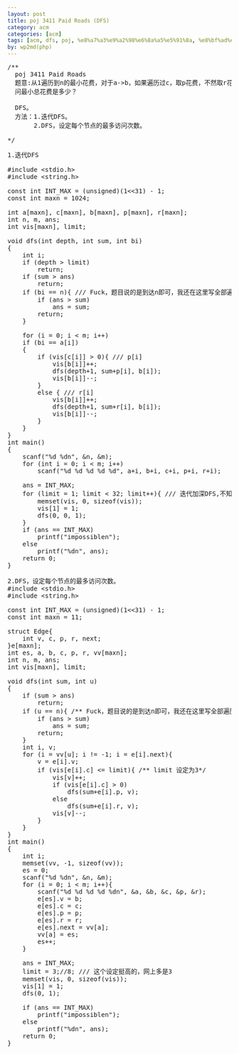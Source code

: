 ```yaml
---
layout: post
title: poj 3411 Paid Roads (DFS)
category: acm
categories: [acm]
tags: [acm, dfs, poj, %e8%a7%a3%e9%a2%98%e6%8a%a5%e5%91%8a, %e8%bf%ad%e4%bb%a3]
by: wp2md(php)
---
```


<pre>/**
  poj 3411 Paid Roads
  题意:从1遍历到n的最小花费，对于a-&gt;b，如果遍历过c，取p花费，不然取r花费。
  问最小总花费是多少？

  DFS。
  方法：1.迭代DFS。
       2.DFS，设定每个节点的最多访问次数。

*/</pre>
<!--more-->
<pre>
1.迭代DFS

#include &lt;stdio.h&gt;
#include &lt;string.h&gt;

const int INT_MAX = (unsigned)(1&lt;&lt;31) - 1;
const int maxn = 1024;

int a[maxn], c[maxn], b[maxn], p[maxn], r[maxn];
int n, m, ans;
int vis[maxn], limit;

void dfs(int depth, int sum, int bi)
{
    int i;
    if (depth &gt; limit)
        return;
    if (sum &gt; ans)
        return;
    if (bi == n){ /// Fuck，题目说的是到达n即可，我还在这里写全部遍历，英语啊
        if (ans &gt; sum)
            ans = sum;
        return;
    }

    for (i = 0; i &lt; m; i++)
    if (bi == a[i])
    {
        if (vis[c[i]] &gt; 0){ /// p[i]
            vis[b[i]]++;
            dfs(depth+1, sum+p[i], b[i]);
            vis[b[i]]--;
        }
        else { /// r[i]
            vis[b[i]]++;
            dfs(depth+1, sum+r[i], b[i]);
            vis[b[i]]--;
        }
    }
}
int main()
{
    scanf("%d %dn", &amp;n, &amp;m);
    for (int i = 0; i &lt; m; i++)
        scanf("%d %d %d %d %d", a+i, b+i, c+i, p+i, r+i);

    ans = INT_MAX;
    for (limit = 1; limit &lt; 32; limit++){ /// 迭代加深DFS,不知道解深度是多少，填深一些吧
        memset(vis, 0, sizeof(vis));
        vis[1] = 1;
        dfs(0, 0, 1);
    }
    if (ans == INT_MAX)
        printf("impossiblen");
    else
        printf("%dn", ans);
    return 0;
}

2.DFS，设定每个节点的最多访问次数。
#include &lt;stdio.h&gt;
#include &lt;string.h&gt;

const int INT_MAX = (unsigned)(1&lt;&lt;31) - 1;
const int maxn = 11;

struct Edge{
    int v, c, p, r, next;
}e[maxn];
int es, a, b, c, p, r, vv[maxn];
int n, m, ans;
int vis[maxn], limit;

void dfs(int sum, int u)
{
    if (sum &gt; ans)
        return;
    if (u == n){ /** Fuck，题目说的是到达n即可，我还在这里写全部遍历，英语啊*/
        if (ans &gt; sum)
            ans = sum;
        return;
    }
    int i, v;
    for (i = vv[u]; i != -1; i = e[i].next){
        v = e[i].v;
        if (vis[e[i].c] &lt;= limit){ /** limit 设定为3*/
            vis[v]++;
            if (vis[e[i].c] &gt; 0)
                dfs(sum+e[i].p, v);
            else
                dfs(sum+e[i].r, v);
            vis[v]--;
        }
    }
}
int main()
{
    int i;
    memset(vv, -1, sizeof(vv));
    es = 0;
    scanf("%d %dn", &amp;n, &amp;m);
    for (i = 0; i &lt; m; i++){
        scanf("%d %d %d %d %dn", &amp;a, &amp;b, &amp;c, &amp;p, &amp;r);
        e[es].v = b;
        e[es].c = c;
        e[es].p = p;
        e[es].r = r;
        e[es].next = vv[a];
        vv[a] = es;
        es++;
    }

    ans = INT_MAX;
    limit = 3;//8; /// 这个设定挺高的，网上多是3
    memset(vis, 0, sizeof(vis));
    vis[1] = 1;
    dfs(0, 1);

    if (ans == INT_MAX)
        printf("impossiblen");
    else
        printf("%dn", ans);
    return 0;
}</pre>
